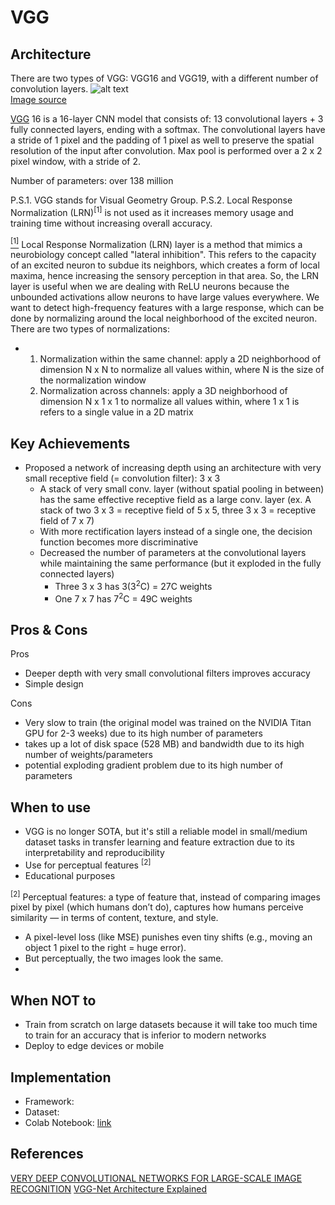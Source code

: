 # VGG

## Architecture
There are two types of VGG: VGG16 and VGG19, with a different number of convolution layers.
![alt text](https://github.com/khchu93/NoteImage/blob/main/VGG.webp?raw=true) <br>
[Image source](https://medium.com/@siddheshb008/vgg-net-architecture-explained-71179310050f)

[VGG](https://arxiv.org/pdf/1409.1556) 16 is a 16-layer CNN model that consists of: 13 convolutional layers + 3 fully connected layers, ending with a softmax.
The convolutional layers have a stride of 1 pixel and the padding of 1 pixel as well to preserve the spatial resolution of the input after convolution.
Max pool is performed over a 2 x 2 pixel window, with a stride of 2.

Number of parameters: over 138 million

P.S.1. VGG stands for Visual Geometry Group.
P.S.2. Local Response Normalization (LRN)<sup>[1]</sup> is not used as it increases memory usage and training time without increasing overall accuracy.

[<sup>[1]</sup>](https://prateekvjoshi.com/2016/04/05/what-is-local-response-normalization-in-convolutional-neural-networks/) Local Response Normalization (LRN) layer is a method that mimics a neurobiology concept called "lateral inhibition". This refers to the capacity of an excited neuron to subdue its neighbors, which creates a form of local maxima, hence increasing the sensory perception in that area. So, the LRN layer is useful when we are dealing with ReLU neurons because the unbounded activations allow neurons to have large values everywhere. We want to detect high-frequency features with a large response, which can be done by normalizing around the local neighborhood of the excited neuron. There are two types of normalizations:
- 1. Normalization within the same channel: apply a 2D neighborhood of dimension N x N to normalize all values within, where N is the size of the normalization window
  2. Normalization across channels: apply a 3D neighborhood of dimension N x 1 x 1 to normalize all values within, where 1 x 1 is refers to a single value in a 2D matrix
  
## Key Achievements
- Proposed a network of increasing depth using an architecture with very small receptive field (= convolution filter): 3 x 3
    - A stack of very small conv. layer (without spatial pooling in between) has the same effective receptive field as a large conv. layer (ex. A stack of two 3 x 3 = receptive field of 5 x 5, three 3 x 3 = receptive field of 7 x 7)
    - With more rectification layers instead of a single one, the decision function becomes more discriminative
    - Decreased the number of parameters at the convolutional layers while maintaining the same performance (but it exploded in the fully connected layers)
        - Three 3 x 3 has 3(3<sup>2</sup>C) = 27C weights
        - One 7 x 7 has 7<sup>2</sup>C = 49C weights

## Pros & Cons

Pros
- Deeper depth with very small convolutional filters improves accuracy
- Simple design

Cons
- Very slow to train (the original model was trained on the NVIDIA Titan GPU for 2-3 weeks) due to its high number of parameters
- takes up a lot of disk space (528 MB) and bandwidth due to its high number of weights/parameters
- potential exploding gradient problem due to its high number of parameters

## When to use

- VGG is no longer SOTA, but it's still a reliable model in small/medium dataset tasks in transfer learning and feature extraction due to its interpretability and reproducibility
- Use for perceptual features <sup>[2]</sup>
- Educational purposes

<sup>[2]</sup> Perceptual features: a type of feature that, instead of comparing images pixel by pixel (which humans don’t do), captures how humans perceive similarity — in terms of content, texture, and style.
- A pixel-level loss (like MSE) punishes even tiny shifts (e.g., moving an object 1 pixel to the right = huge error).
- But perceptually, the two images look the same.
- 
## When NOT to

- Train from scratch on large datasets because it will take too much time to train for an accuracy that is inferior to modern networks
- Deploy to edge devices or mobile
  
## Implementation
- Framework: 
- Dataset: 
- Colab Notebook: [link]()

<!--
## Results
Training

Validation

Examples:
-->

## References
[VERY DEEP CONVOLUTIONAL NETWORKS FOR LARGE-SCALE IMAGE RECOGNITION](https://arxiv.org/pdf/1409.1556)
[VGG-Net Architecture Explained](https://medium.com/@siddheshb008/vgg-net-architecture-explained-71179310050f)
